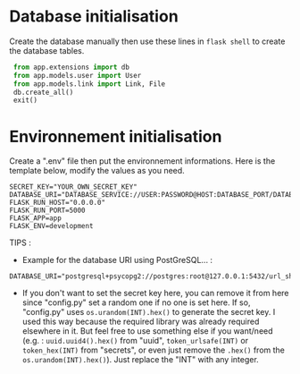 # Database initialisation 
Create the database manually then use these lines in `flask shell` to create the database tables.
```python
 from app.extensions import db
 from app.models.user import User
 from app.models.link import Link, File
 db.create_all()
 exit()
```

# Environnement initialisation
Create a ".env" file then put the environnement informations. Here is the template below, modify the values as you need.
```properties
SECRET_KEY="YOUR_OWN_SECRET_KEY"
DATABASE_URI="DATABASE_SERVICE://USER:PASSWORD@HOST:DATABASE_PORT/DATABASE_NAME"
FLASK_RUN_HOST="0.0.0.0"
FLASK_RUN_PORT=5000
FLASK_APP=app
FLASK_ENV=development
```
TIPS :
- Example for the database URI using PostGreSQL... :
```properties
DATABASE_URI="postgresql+psycopg2://postgres:root@127.0.0.1:5432/url_shortener"
```
- If you don't want to set the secret key here, you can remove it from here since "config.py" set a random one if no one is set here. If so, "config.py" uses `os.urandom(INT).hex()` to generate the secret key. I used this way because the required library was already required elsewhere in it. But feel free to use something else if you want/need (e.g. : `uuid.uuid4().hex()` from "uuid", `token_urlsafe(INT)` or `token_hex(INT)` from "secrets", or even just remove the `.hex()` from the `os.urandom(INT).hex()`). Just replace the "INT" with any integer.